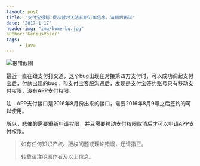 ```yaml
---
layout: post
title: '支付宝报错:提示暂时无法获取订单信息，请稍后再试'
date: '2017-1-17'
header-img: "img/home-bg.jpg"
author:'GeniusVoler'
tags:
     - java
---
```




![报错截图](http://i.imgur.com/oGJOUDI.jpg)



最近一直在跟支付打交道，这个bug出现在对接第四方支付时，可以成功调起支付宝后，付款出现的bug，和支付宝客服沟通后，发现是支付宝签约账号只有移动支付权限，没有APP支付权限。

注：APP支付接口是2016年8月份出来的接口，需要2016年8月9号之后签约的可以使用。

所以，悲催的需要重新申请权限，并且需要移动支付权限取消后才可以申请APP支付权限。               

> 如有任何知识产权、版权问题或理论错误，还请指正。
>
> 转载请注明原作者及以上信息。